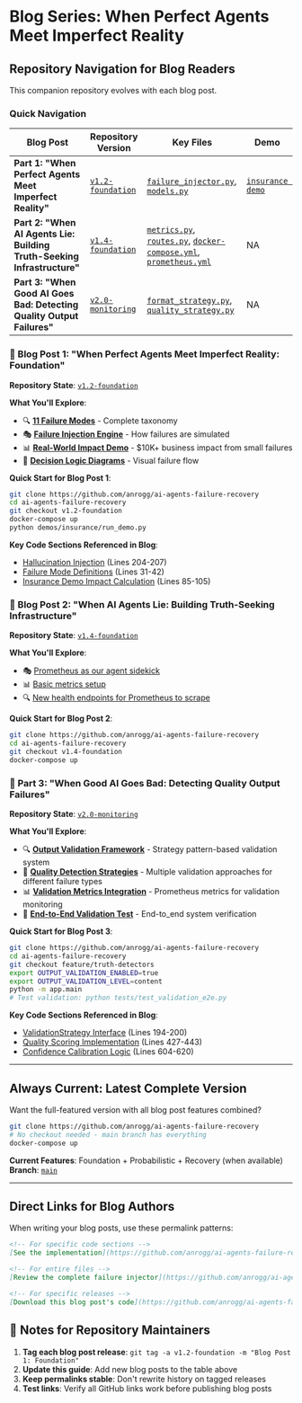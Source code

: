 # Blog Series: When Perfect Agents Meet Imperfect Reality

## Repository Navigation for Blog Readers

This companion repository evolves with each blog post.

### Quick Navigation

| Blog Post                                                               | Repository Version                                                                             | Key Files                                                                                                                                                                                                                                                                                                                                                                                                                                     | Demo |
|-------------------------------------------------------------------------|------------------------------------------------------------------------------------------------|-----------------------------------------------------------------------------------------------------------------------------------------------------------------------------------------------------------------------------------------------------------------------------------------------------------------------------------------------------------------------------------------------------------------------------------------------|------|
| **Part 1: "When Perfect Agents Meet Imperfect Reality"**                | [`v1.2-foundation`](https://github.com/anrogg/ai-agents-failure-recovery/tree/v1.2-foundation) | [`failure_injector.py`](https://github.com/anrogg/ai-agents-failure-recovery/blob/v1.2-foundation/app/failure_injector.py), [`models.py`](https://github.com/anrogg/ai-agents-failure-recovery/blob/v1.2-foundation/app/models.py)                                                                                                                                                                                                            | [`insurance demo`](https://github.com/anrogg/ai-agents-failure-recovery/blob/v1.2-foundation/demos/insurance/) |
| **Part 2: "When AI Agents Lie: Building Truth-Seeking Infrastructure"** | [`v1.4-foundation`](https://github.com/anrogg/ai-agents-failure-recovery/tree/v1.4-foundation) | [`metrics.py`](https://github.com/anrogg/ai-agents-failure-recovery/blob/v1.4-foundation/app/metrics.py), [`routes.py`](https://github.com/anrogg/ai-agents-failure-recovery/blob/v1.4-foundation/app/routes.py), [`docker-compose.yml`](https://github.com/anrogg/ai-agents-failure-recovery/blob/v1.4-foundation/docker-compose.yml), [`prometheus.yml`](https://github.com/anrogg/ai-agents-failure-recovery/blob/v1.4-foundation/config/prometheus.yml) | NA |
| **Part 3: "When Good AI Goes Bad: Detecting Quality Output Failures"**  | [`v2.0-monitoring`](https://github.com/anrogg/ai-agents-failure-recovery/tree/v2.0-monitoring) | [`format_strategy.py`](https://github.com/anrogg/ai-agents-failure-recovery/blob/v2.0-monitoring/app/validation/strategies/format_strategy.py), [`quality_strategy.py`](https://github.com/anrogg/ai-agents-failure-recovery/blob/v2.0-monitoring/app/validation/strategies/quality_strategy.py) | NA |
### 📖 Blog Post 1: "When Perfect Agents Meet Imperfect Reality: Foundation"

**Repository State**: [`v1.2-foundation`](https://github.com/anrogg/ai-agents-failure-recovery/tree/v1.2-foundation)

**What You'll Explore**:
- 🔍 **[11 Failure Modes](https://github.com/anrogg/ai-agents-failure-recovery/blob/v1.2-foundation/app/models.py#L31-L42)** - Complete taxonomy
- 🎭 **[Failure Injection Engine](https://github.com/anrogg/ai-agents-failure-recovery/blob/v1.2-foundation/app/failure_injector.py#L23-L150)** - How failures are simulated
- 📊 **[Real-World Impact Demo](https://github.com/anrogg/ai-agents-failure-recovery/blob/v1.2-foundation/demos/insurance/README.md)** - $10K+ business impact from small failures
- 🔄 **[Decision Logic Diagrams](https://github.com/anrogg/ai-agents-failure-recovery/blob/v1.2-foundation/diagrams/)** - Visual failure flow

**Quick Start for Blog Post 1**:
```bash
git clone https://github.com/anrogg/ai-agents-failure-recovery
cd ai-agents-failure-recovery
git checkout v1.2-foundation
docker-compose up
python demos/insurance/run_demo.py
```

**Key Code Sections Referenced in Blog**:
- [Hallucination Injection](https://github.com/anrogg/ai-agents-failure-recovery/blob/v1.2-foundation/app/failure_injector.py#L204-L207) (Lines 204-207)
- [Failure Mode Definitions](https://github.com/anrogg/ai-agents-failure-recovery/blob/v1.2-foundation/app/models.py#L31-L42) (Lines 31-42)
- [Insurance Demo Impact Calculation](https://github.com/anrogg/ai-agents-failure-recovery/blob/v1.2-foundation/demos/insurance/demo.py#L85-L105) (Lines 85-105)

### 📖 Blog Post 2: "When AI Agents Lie: Building Truth-Seeking Infrastructure"

**Repository State**: [`v1.4-foundation`](https://github.com/anrogg/ai-agents-failure-recovery/tree/v1.4-foundation)

**What You'll Explore**:
- 🎭 [Prometheus as our agent sidekick](https://github.com/anrogg/ai-agents-failure-recovery/blob/v1.4-foundation/config/prometheus.yml)
- 📊 [Basic metrics setup](https://github.com/anrogg/ai-agents-failure-recovery/blob/v1.4-foundation/app/metrics.py)
- 🔍 [New health endpoints for Prometheus to scrape](https://github.com/anrogg/ai-agents-failure-recovery/blob/v1.4-foundation/app/routes.py)

**Quick Start for Blog Post 2**:
```bash
git clone https://github.com/anrogg/ai-agents-failure-recovery
cd ai-agents-failure-recovery
git checkout v1.4-foundation
docker-compose up
```

### 📖 Part 3: "When Good AI Goes Bad: Detecting Quality Output Failures"

**Repository State**: [`v2.0-monitoring`](https://github.com/anrogg/ai-agents-failure-recovery/tree/v2.0-monitoring)

**What You'll Explore**:
- 🔍 **[Output Validation Framework](https://github.com/anrogg/ai-agents-failure-recovery/blob/v2.0-monitoring/app/validation/core.py)** - Strategy pattern-based validation system
- 🎯 **[Quality Detection Strategies](https://github.com/anrogg/ai-agents-failure-recovery/tree/v2.0-monitoring/app/validation/strategies)** - Multiple validation approaches for different failure types
- 📊 **[Validation Metrics Integration](https://github.com/anrogg/ai-agents-failure-recovery/blob/v2.0-monitoring/app/metrics.py#L77-L99)** - Prometheus metrics for validation monitoring
- 🧪 **[End-to-End Validation Test](https://github.com/anrogg/ai-agents-failure-recovery/blob/v2.0-monitoring/tests/test_validation_e2e.py)** - End-to_end system verification

**Quick Start for Blog Post 3**:
```bash
git clone https://github.com/anrogg/ai-agents-failure-recovery
cd ai-agents-failure-recovery
git checkout feature/truth-detectors
export OUTPUT_VALIDATION_ENABLED=true
export OUTPUT_VALIDATION_LEVEL=content
python -m app.main
# Test validation: python tests/test_validation_e2e.py
```

**Key Code Sections Referenced in Blog**:
- [ValidationStrategy Interface](https://github.com/anrogg/ai-agents-failure-recovery/blob/feature/truth-detectors/app/validation/core.py#L194-L200) (Lines 194-200)
- [Quality Scoring Implementation](https://github.com/anrogg/ai-agents-failure-recovery/blob/feature/truth-detectors/app/validation/strategies/quality_strategy.py#L427-L443) (Lines 427-443)
- [Confidence Calibration Logic](https://github.com/anrogg/ai-agents-failure-recovery/blob/feature/truth-detectors/app/validation/strategies/quality_strategy.py#L604-L620) (Lines 604-620)

---

## Always Current: Latest Complete Version

Want the full-featured version with all blog post features combined?

```bash
git clone https://github.com/anrogg/ai-agents-failure-recovery
# No checkout needed - main branch has everything
docker-compose up
```

**Current Features**: Foundation + Probabilistic + Recovery (when available)
**Branch**: [`main`](https://github.com/anrogg/ai-agents-failure-recovery)

---

## Direct Links for Blog Authors

When writing your blog posts, use these permalink patterns:

```markdown
<!-- For specific code sections -->
[See the implementation](https://github.com/anrogg/ai-agents-failure-recovery/blob/v1.2-foundation/app/failure_injector.py#L204-L207)

<!-- For entire files -->
[Review the complete failure injector](https://github.com/anrogg/ai-agents-failure-recovery/blob/v1.2-foundation/app/failure_injector.py)

<!-- For specific releases -->
[Download this blog post's code](https://github.com/anrogg/ai-agents-failure-recovery/releases/tag/v1.2-foundation)
```

## 📝 Notes for Repository Maintainers

1. **Tag each blog post release**: `git tag -a v1.2-foundation -m "Blog Post 1: Foundation"`
2. **Update this guide**: Add new blog posts to the table above
3. **Keep permalinks stable**: Don't rewrite history on tagged releases
4. **Test links**: Verify all GitHub links work before publishing blog posts